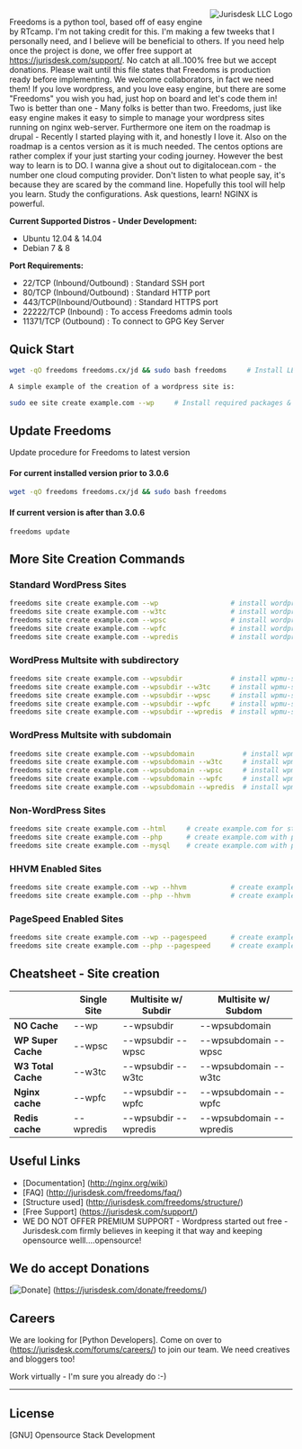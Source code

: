 

<img src="https://https://jurisdesk.com/wp-content/uploads/2015/07/j25k1-temp.png" alt="Jurisdesk LLC Logo" align="right" />

Freedoms is a python tool, based off of easy engine by RTcamp.  I'm not taking credit for this.  I'm making a few tweeks that I personally need, and I believe will be beneficial to others. If you need help once the project is done, we offer free support at https://jurisdesk.com/support/.  No catch at all..100% free but we accept donations.  Please wait until this file states that Freedoms is production ready before implementing.  We welcome collaborators, in fact we need them!  If you love wordpress, and you love easy engine, but there are some "Freedoms" you wish you had, just hop on board and let's code them in!  Two is better than one - Many folks is better than two.  Freedoms, just like easy engine makes it easy to simple to manage your wordpress sites running on nginx web-server. Furthermore one item on the roadmap is drupal - Recently I started playing with it, and honestly I love it.  Also on the roadmap is a centos version as it is much needed.  The centos options are rather complex if your just starting your coding journey. However the best way to learn is to DO.  I wanna give a shout out to digitalocean.com - the number one cloud computing provider.  Don't listen to what people say, it's because they are scared by the command line.  Hopefully this tool will help you learn.  Study the configurations.  Ask questions, learn!  NGINX is powerful.  

**Current Supported Distros - Under Development:**

- Ubuntu 12.04 & 14.04
- Debian 7 & 8

**Port Requirements:**
- 22/TCP (Inbound/Outbound) : Standard SSH port
- 80/TCP (Inbound/Outbound) : Standard HTTP port
- 443/TCP(Inbound/Outbound) : Standard HTTPS port
- 22222/TCP (Inbound)       : To access Freedoms admin tools
- 11371/TCP (Outbound)      : To connect to GPG Key Server

## Quick Start

```bash
wget -qO freedoms freedoms.cx/jd && sudo bash freedoms     # Install LEMP Stack - with a boatload of additional options.  Configure your static html site or wordpress.  Freedoms makes it simple to create virtual hosts, and configures nginx and the options you choose.  Pagespeed, HHVM, Redis, and/or fcgi with wordpress.  Be careful!  A good config is hhvm and pagespeed or hhvm and redis.  Redis is wonderful if you want to scale out and make your site highly available as it is based off key value pairs and caches objects - think about the possibilities!  Redis and NGINX plus servers worldwide with Redis and NGINX. 

A simple example of the creation of a wordpress site is:

sudo ee site create example.com --wp     # Install required packages & setup WordPress on example.com
```

## Update Freedoms


Update procedure for Freedoms to latest version

#### For current installed version prior to 3.0.6
```bash
wget -qO freedoms freedoms.cx/jd && sudo bash freedoms

```
#### If current version is after than 3.0.6
```
freedoms update
```

## More Site Creation Commands

### Standard WordPress Sites

```bash
freedoms site create example.com --wp                  # install wordpress without any page caching
freedoms site create example.com --w3tc                # install wordpress with w3-total-cache plugin
freedoms site create example.com --wpsc                # install wordpress with wp-super-cache plugin
freedoms site create example.com --wpfc                # install wordpress + nginx fastcgi_cache
freedoms site create example.com --wpredis             # install wordpress + nginx redis_cache
```

### WordPress Multsite with subdirectory

```bash
freedoms site create example.com --wpsubdir            # install wpmu-subdirectory without any page caching
freedoms site create example.com --wpsubdir --w3tc     # install wpmu-subdirectory with w3-total-cache plugin
freedoms site create example.com --wpsubdir --wpsc     # install wpmu-subdirectory with wp-super-cache plugin
freedoms site create example.com --wpsubdir --wpfc     # install wpmu-subdirectory + nginx fastcgi_cache
freedoms site create example.com --wpsubdir --wpredis  # install wpmu-subdirectory + nginx redis_cache
```

### WordPress Multsite with subdomain

```bash
freedoms site create example.com --wpsubdomain            # install wpmu-subdomain without any page caching
freedoms site create example.com --wpsubdomain --w3tc     # install wpmu-subdomain with w3-total-cache plugin
freedoms site create example.com --wpsubdomain --wpsc     # install wpmu-subdomain with wp-super-cache plugin
freedoms site create example.com --wpsubdomain --wpfc     # install wpmu-subdomain + nginx fastcgi_cache
freedoms site create example.com --wpsubdomain --wpredis  # install wpmu-subdomain + nginx redis_cache
```

### Non-WordPress Sites
```bash
freedoms site create example.com --html     # create example.com for static/html sites
freedoms site create example.com --php      # create example.com with php support
freedoms site create example.com --mysql    # create example.com with php & mysql support
```

### HHVM Enabled Sites
```bash
freedoms site create example.com --wp --hhvm           # create example.com WordPress site with HHVM support
freedoms site create example.com --php --hhvm          # create example.com php site with HHVM support
```

### PageSpeed Enabled Sites
```bash
freedoms site create example.com --wp --pagespeed      # create example.com WordPress site with PageSpeed support
freedoms site create example.com --php --pagespeed     # create example.com php site with PageSpeed support
```

## Cheatsheet - Site creation


|                    |  Single Site  | 	Multisite w/ Subdir  |	Multisite w/ Subdom     |
|--------------------|---------------|-----------------------|--------------------------|
| **NO Cache**       |  --wp         |	--wpsubdir           |	--wpsubdomain           |
| **WP Super Cache** |	--wpsc       |	--wpsubdir --wpsc    |  --wpsubdomain --wpsc    |
| **W3 Total Cache** |  --w3tc       |	--wpsubdir --w3tc    |  --wpsubdomain --w3tc    |
| **Nginx cache**    |  --wpfc       |  --wpsubdir --wpfc    |  --wpsubdomain --wpfc    |
| **Redis cache**    |  --wpredis    |  --wpsubdir --wpredis |  --wpsubdomain --wpredis |

## Useful Links
- [Documentation] (http://nginx.org/wiki)
- [FAQ] (http://jurisdesk.com/freedoms/faq/)
- [Structure used] (http://jurisdesk.com/freedoms/structure/)
- [Free Support] (https://jurisdesk.com/support/)
- WE DO NOT OFFER PREMIUM SUPPORT - Wordpress started out free - Jurisdesk.com firmly believes in keeping it that way and keeping opensource welll....opensource!  
## We do accept Donations

[![Donate](https://https://jurisdesk.com/wp-content/uploads/2015/08/NGINX-Feature-Image.png)]  (https://jurisdesk.com/donate/freedoms/)

## Careers

We are looking for [Python Developers]. Come on over to (https://jurisdesk.com/forums/careers/) to join our team. We need creatives and bloggers too!  

Work virtually - I'm sure you already do :-) 

---

## License
[GNU] Opensource Stack Development
